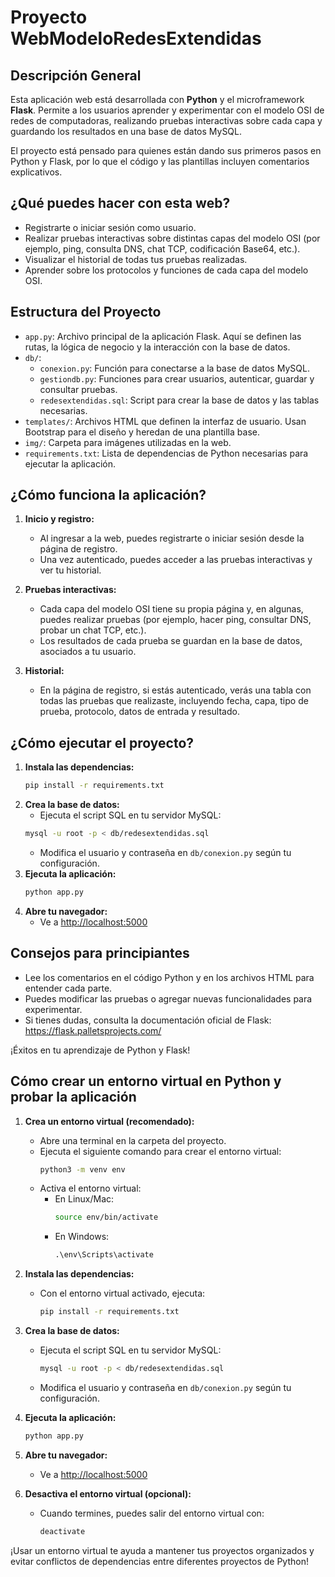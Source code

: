 # Proyecto WebModeloRedesExtendidas

## Descripción General

Esta aplicación web está desarrollada con **Python** y el microframework **Flask**. Permite a los usuarios aprender y experimentar con el modelo OSI de redes de computadoras, realizando pruebas interactivas sobre cada capa y guardando los resultados en una base de datos MySQL.

El proyecto está pensado para quienes están dando sus primeros pasos en Python y Flask, por lo que el código y las plantillas incluyen comentarios explicativos.

## ¿Qué puedes hacer con esta web?
- Registrarte o iniciar sesión como usuario.
- Realizar pruebas interactivas sobre distintas capas del modelo OSI (por ejemplo, ping, consulta DNS, chat TCP, codificación Base64, etc.).
- Visualizar el historial de todas tus pruebas realizadas.
- Aprender sobre los protocolos y funciones de cada capa del modelo OSI.

## Estructura del Proyecto

- `app.py`: Archivo principal de la aplicación Flask. Aquí se definen las rutas, la lógica de negocio y la interacción con la base de datos.
- `db/`:
  - `conexion.py`: Función para conectarse a la base de datos MySQL.
  - `gestiondb.py`: Funciones para crear usuarios, autenticar, guardar y consultar pruebas.
  - `redesextendidas.sql`: Script para crear la base de datos y las tablas necesarias.
- `templates/`: Archivos HTML que definen la interfaz de usuario. Usan Bootstrap para el diseño y heredan de una plantilla base.
- `img/`: Carpeta para imágenes utilizadas en la web.
- `requirements.txt`: Lista de dependencias de Python necesarias para ejecutar la aplicación.

## ¿Cómo funciona la aplicación?

1. **Inicio y registro:**
   - Al ingresar a la web, puedes registrarte o iniciar sesión desde la página de registro.
   - Una vez autenticado, puedes acceder a las pruebas interactivas y ver tu historial.

2. **Pruebas interactivas:**
   - Cada capa del modelo OSI tiene su propia página y, en algunas, puedes realizar pruebas (por ejemplo, hacer ping, consultar DNS, probar un chat TCP, etc.).
   - Los resultados de cada prueba se guardan en la base de datos, asociados a tu usuario.

3. **Historial:**
   - En la página de registro, si estás autenticado, verás una tabla con todas las pruebas que realizaste, incluyendo fecha, capa, tipo de prueba, protocolo, datos de entrada y resultado.

## ¿Cómo ejecutar el proyecto?

1. **Instala las dependencias:**
   ```bash
   pip install -r requirements.txt
   ```
2. **Crea la base de datos:**
   - Ejecuta el script SQL en tu servidor MySQL:
   ```bash
   mysql -u root -p < db/redesextendidas.sql
   ```
   - Modifica el usuario y contraseña en `db/conexion.py` según tu configuración.
3. **Ejecuta la aplicación:**
   ```bash
   python app.py
   ```
4. **Abre tu navegador:**
   - Ve a [http://localhost:5000](http://localhost:5000)

## Consejos para principiantes
- Lee los comentarios en el código Python y en los archivos HTML para entender cada parte.
- Puedes modificar las pruebas o agregar nuevas funcionalidades para experimentar.
- Si tienes dudas, consulta la documentación oficial de Flask: https://flask.palletsprojects.com/

¡Éxitos en tu aprendizaje de Python y Flask! 

## Cómo crear un entorno virtual en Python y probar la aplicación

1. **Crea un entorno virtual (recomendado):**
   - Abre una terminal en la carpeta del proyecto.
   - Ejecuta el siguiente comando para crear el entorno virtual:
     ```bash
     python3 -m venv env
     ```
   - Activa el entorno virtual:
     - En Linux/Mac:
       ```bash
       source env/bin/activate
       ```
     - En Windows:
       ```cmd
       .\env\Scripts\activate
       ```

2. **Instala las dependencias:**
   - Con el entorno virtual activado, ejecuta:
     ```bash
     pip install -r requirements.txt
     ```

3. **Crea la base de datos:**
   - Ejecuta el script SQL en tu servidor MySQL:
     ```bash
     mysql -u root -p < db/redesextendidas.sql
     ```
   - Modifica el usuario y contraseña en `db/conexion.py` según tu configuración.

4. **Ejecuta la aplicación:**
   ```bash
   python app.py
   ```

5. **Abre tu navegador:**
   - Ve a [http://localhost:5000](http://localhost:5000)

6. **Desactiva el entorno virtual (opcional):**
   - Cuando termines, puedes salir del entorno virtual con:
     ```bash
     deactivate
     ```

¡Usar un entorno virtual te ayuda a mantener tus proyectos organizados y evitar conflictos de dependencias entre diferentes proyectos de Python! 